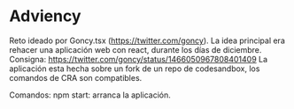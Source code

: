 # Adviency

Reto ideado por Goncy.tsx (https://twitter.com/goncy).
La idea principal era rehacer una aplicación web con react, durante los días de diciembre.
Consigna: https://twitter.com/goncy/status/1466050967808401409
La aplicación esta hecha sobre un fork de un repo de codesandbox, los comandos de CRA son compatibles.

Comandos:
npm start: arranca la aplicación.
